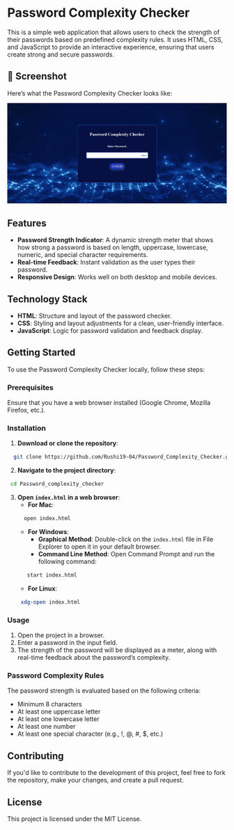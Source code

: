 # Password Complexity Checker
This is a simple web application that allows users to check the strength of their passwords based on predefined complexity rules. It uses HTML, CSS, and JavaScript to provide an interactive experience, ensuring that users create strong and secure passwords.

## 📸 Screenshot

Here’s what the Password Complexity Checker looks like:

![UI Screenshot](UI_screenshot.png)

## Features
- **Password Strength Indicator**: A dynamic strength meter that shows how strong a password is based on length, uppercase, lowercase, numeric, and special character requirements.
- **Real-time Feedback**: Instant validation as the user types their password.
- **Responsive Design**: Works well on both desktop and mobile devices.

## Technology Stack
- **HTML**: Structure and layout of the password checker.
- **CSS**: Styling and layout adjustments for a clean, user-friendly interface.
- **JavaScript**: Logic for password validation and feedback display.

## Getting Started
To use the Password Complexity Checker locally, follow these steps:

### Prerequisites
Ensure that you have a web browser installed (Google Chrome, Mozilla Firefox, etc.).

### Installation
1. **Download or clone the repository**:
 ```bash
   git clone https://github.com/Rushi19-04/Password_Complexity_Checker.git
 ```

2. **Navigate to the project directory**:
 ```bash
  cd Password_complexity_checker
 ```


3. **Open `index.html` in a web browser**:
   - **For Mac**:
   ```bash    
     open index.html
   ```   
   - **For Windows**:
     - **Graphical Method**: Double-click on the `index.html` file in File Explorer to open it in your default browser.
     - **Command Line Method**: Open Command Prompt and run the following command:
    ```bash
       start index.html
    ```     
   - **For Linux**:
    ```bash
     xdg-open index.html
    ```  

### Usage
1. Open the project in a browser.
2. Enter a password in the input field.
3. The strength of the password will be displayed as a meter, along with real-time feedback about the password’s complexity.

### Password Complexity Rules
The password strength is evaluated based on the following criteria:
- Minimum 8 characters
- At least one uppercase letter
- At least one lowercase letter
- At least one number
- At least one special character (e.g., !, @, #, $, etc.)

## Contributing
If you'd like to contribute to the development of this project, feel free to fork the repository, make your changes, and create a pull request.

## License
This project is licensed under the MIT License.
